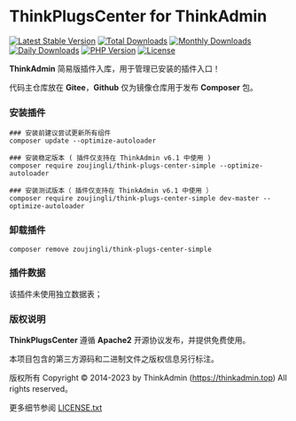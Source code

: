 # ThinkPlugsCenter for ThinkAdmin

[![Latest Stable Version](https://poser.pugx.org/zoujingli/think-plugs-center-simple/v/stable)](https://packagist.org/packages/zoujingli/think-plugs-center-simple)
[![Total Downloads](https://poser.pugx.org/zoujingli/think-plugs-center-simple/downloads)](https://packagist.org/packages/zoujingli/think-plugs-center-simple)
[![Monthly Downloads](https://poser.pugx.org/zoujingli/think-plugs-center-simple/d/monthly)](https://packagist.org/packages/zoujingli/think-plugs-center-simple)
[![Daily Downloads](https://poser.pugx.org/zoujingli/think-plugs-center-simple/d/daily)](https://packagist.org/packages/zoujingli/think-plugs-center-simple)
[![PHP Version](https://thinkadmin.top/static/icon/php-7.1.svg)](https://thinkadmin.top)
[![License](https://thinkadmin.top/static/icon/license-apache2.svg)](https://www.apache.org/licenses/LICENSE-2.0)

**ThinkAdmin** 简易版插件入库，用于管理已安装的插件入口！

代码主仓库放在 **Gitee**，**Github** 仅为镜像仓库用于发布 **Composer** 包。

### 安装插件

```shell
### 安装前建议尝试更新所有组件
composer update --optimize-autoloader

### 安装稳定版本 ( 插件仅支持在 ThinkAdmin v6.1 中使用 )
composer require zoujingli/think-plugs-center-simple --optimize-autoloader

### 安装测试版本（ 插件仅支持在 ThinkAdmin v6.1 中使用 ）
composer require zoujingli/think-plugs-center-simple dev-master --optimize-autoloader
```

### 卸载插件

```shell
composer remove zoujingli/think-plugs-center-simple
```

### 插件数据

该插件未使用独立数据表；

### 版权说明

**ThinkPlugsCenter** 遵循 **Apache2** 开源协议发布，并提供免费使用。

本项目包含的第三方源码和二进制文件之版权信息另行标注。

版权所有 Copyright © 2014-2023 by ThinkAdmin (https://thinkadmin.top) All rights reserved。

更多细节参阅 [LICENSE.txt](license)
